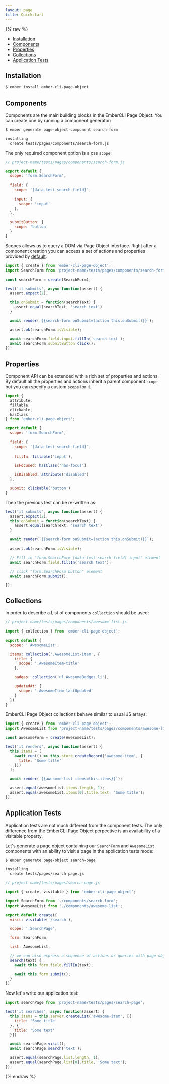 ```yaml
---
layout: page
title: Quickstart
---
```


{% raw %}

* [Installation](#installation)
* [Components](#components)
* [Properties](#properties)
* [Collections](#collections)
* [Application Tests](#application-tests)


## Installation

```bash
$ ember install ember-cli-page-object
```

## Components

Components are the main building blocks in the EmberCLI Page Object. You can create one by running a component generator:

```bash
$ ember generate page-object-component search-form

installing
  create tests/pages/components/search-form.js
```

The only required component option is a css `scope`:

```js
// project-name/tests/pages/components/search-form.js

export default {
  scope: 'form.SearchForm',

  field: {
    scope: '[data-test-search-field]',
    
    input: {
      scope: 'input'
    },
  },

  submitButton: {
    scope: 'button'
  }
}
```

Scopes allows us to query a DOM via Page Object interface. Right after a component creation you can access a set of actions and properties provided by [default](./api/components#default-attributes).

```js
import { create } from 'ember-cli-page-object';
import SearchForm from 'project-name/tests/pages/components/search-form';

const searchForm = create(SearchForm);

test('it submits', async function(assert) {
  assert.expect(2);

  this.onSubmit = function(searchText) {
    assert.equal(searchText, 'search text')
  }

  await render(`{{search-form onSubmit=(action this.onSubmit)}}`);

  assert.ok(searchForm.isVisible);

  await searchForm.field.input.fillIn('search text');
  await searchForm.submitButton.click();
});
```

## Properties

Component API can be extended with a rich set of properties and actions. By default all the properties and actions inherit a parent component `scope` but you can specify a custom `scope` for it.

```js
import {
  attribute,
  fillable,
  clickable,
  hasClass
} from 'ember-cli-page-object';

export default {
  scope: 'form.SearchForm',
  
  field: {
    scope: '[data-test-search-field]',
    
    fillIn: fillable('input'),

    isFocused: hasClass('has-focus')

    isDisabled: attribute('disabled')
  },

  submit: clickable('button')
}
```

Then the previous test can be re-written as:

```js
test('it submits', async function(assert) {
  assert.expect(2);
  this.onSubmit = function(searchText) {
    assert.equal(searchText, 'search text')
  }

  await render(`{{search-form onSubmit=(action this.onSubmit)}}`);

  assert.ok(searchForm.isVisible);

  // Fill in "form.SearchForm [data-test-search-field] input" element
  await searchForm.field.fillIn('search text');

  // click "form.SearchForm button" element
  await searchForm.submit();

});
```

## Collections


In order to describe a List of components `collection` should be used:

```js
// project-name/tests/pages/components/awesome-list.js

import { collection } from 'ember-cli-page-object';

export default {
  scope: '.AwesomeList',

  items: collection('.AwesomeList-item', {
    title: {
      scope: '.AwesomeItem-title'
    },

    badges: collection('ul.AwesomeBadges li'),

    updatedAt: {
      scope: '.AwesomeItem-lastUpdated'
    }
  })
}
```

EmberCLI Page Object collections behave similar to usual JS arrays:

```js
import { create } from 'ember-cli-page-object';
import AwesomeList from 'project-name/tests/pages/components/awesome-list';

const awesomeForm = create(AwesomeList);

test('it renders', async function(assert) {
  this.items = [
    await run(() => this.store.createRecord('awesome-item', {
      title: 'Some title'
    }))
  ];

  await render(`{{awesome-list items=this.items}}`);

  assert.equal(awesomeList.items.length, 1);
  assert.equal(awesomeList.items[0].title.text, 'Some title');
});
```

## Application Tests

Application tests are not much different from the component tests. The only difference from the EmberCLI Page Object perpective is an availability of a visitable property.

Let's generate a page object containing our `SearchForm` and `AwesomeList` components with an ability to visit a page in the application tests mode:

```bash
$ ember generate page-object search-page

installing
  create tests/pages/search-page.js
```

```js
// project-name/tests/pages/search-page.js

import { create, visitable } from 'ember-cli-page-object';

import SearchForm from './components/search-form';
import AwesomeList from './components/awesome-list';

export default create({
  visit: visitable('/search'),

  scope: '.SearchPage',

  form: SearchForm,

  list: AwesomeList,

  // we can also express a sequence of actions or queries with page object methods
  search(text) {
    await this.form.field.fillIn(text);

    await this.form.submit();
  }
})
```

Now let's write our application test:

```js
import searchPage from 'project-name/tests/pages/search-page';

test('it searches', async function(assert) {
  this.items = this.server.createList('awesome-item', [{
    title: 'Some title'
  }, {
    title: 'Some text'
  }])

  await searchPage.visit();
  await searchPage.search('text');

  assert.equal(searchPage.list.length, 1);
  assert.equal(searchPage.list[0].title, 'Some text');
});
```

{% endraw %}

